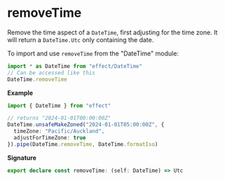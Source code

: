 # removeTime

Remove the time aspect of a `DateTime`, first adjusting for the time
zone. It will return a `DateTime.Utc` only containing the date.

To import and use `removeTime` from the "DateTime" module:

```ts
import * as DateTime from "effect/DateTime"
// Can be accessed like this
DateTime.removeTime
```

**Example**

```ts
import { DateTime } from "effect"

// returns "2024-01-01T00:00:00Z"
DateTime.unsafeMakeZoned("2024-01-01T05:00:00Z", {
  timeZone: "Pacific/Auckland",
  adjustForTimeZone: true
}).pipe(DateTime.removeTime, DateTime.formatIso)
```

**Signature**

```ts
export declare const removeTime: (self: DateTime) => Utc
```
